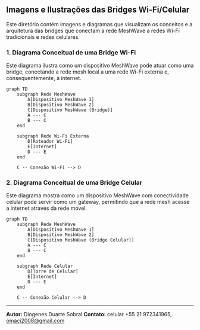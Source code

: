 

## Imagens e Ilustrações das Bridges Wi-Fi/Celular

Este diretório contém imagens e diagramas que visualizam os conceitos e a arquitetura das bridges que conectam a rede MeshWave a redes Wi-Fi tradicionais e redes celulares.

### 1. Diagrama Conceitual de uma Bridge Wi-Fi

Este diagrama ilustra como um dispositivo MeshWave pode atuar como uma bridge, conectando a rede mesh local a uma rede Wi-Fi externa e, consequentemente, à internet.

```mermaid
graph TD
    subgraph Rede MeshWave
        A[Dispositivo MeshWave 1]
        B[Dispositivo MeshWave 2]
        C[Dispositivo MeshWave (Bridge)]
        A --- C
        B --- C
    end

    subgraph Rede Wi-Fi Externa
        D[Roteador Wi-Fi]
        E[Internet]
        D --- E
    end

    C -- Conexão Wi-Fi --> D
```

### 2. Diagrama Conceitual de uma Bridge Celular

Este diagrama mostra como um dispositivo MeshWave com conectividade celular pode servir como um gateway, permitindo que a rede mesh acesse a internet através da rede móvel.

```mermaid
graph TD
    subgraph Rede MeshWave
        A[Dispositivo MeshWave 1]
        B[Dispositivo MeshWave 2]
        C[Dispositivo MeshWave (Bridge Celular)]
        A --- C
        B --- C
    end

    subgraph Rede Celular
        D[Torre de Celular]
        E[Internet]
        D --- E
    end

    C -- Conexão Celular --> D
```

---

**Autor:** Diogenes Duarte Sobral
**Contato:** celular +55 21 972341965, omaci2008@gmail.com


